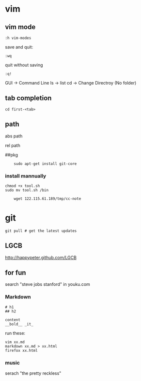 # vim
## vim mode
	
	:h vim-modes

save and quit:

	:wq

quit without saving

	:q!
GUI -> Command Line
ls -> list
cd -> Change Directroy (No folder)


## tab completion

	cd first-<tab>

## path

abs path

rel path

##pkg

		sudo apt-get install git-core
### install mannually

	chmod +x tool.sh
	sudo mv tool.sh /bin

		wget 122.115.61.189/tmp/cc-note

# git

	git pull # get the latest updates

## LGCB

http://happypeter.github.com/LGCB

## for fun

search "steve jobs stanford" in youku.com

### Markdown

	# h1
	## h2

	content
	__bold__ _it_


run these:

	vim xx.md
	markdown xx.md > xx.html
	firefox xx.html
### music

serach "the pretty reckless"
